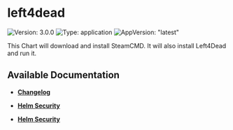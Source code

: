 # left4dead

![Version: 3.0.0](https://img.shields.io/badge/Version-3.0.0-informational?style=flat-square) ![Type: application](https://img.shields.io/badge/Type-application-informational?style=flat-square) ![AppVersion: "latest"](https://img.shields.io/badge/AppVersion-"latest"-informational?style=flat-square)

This Chart will download and install SteamCMD. It will also install Left4Dead and run it.

## Available Documentation

- [**Changelog**](CHANGELOG)

- [**Helm Security**](container-security)

- [**Helm Security**](helm-security)

